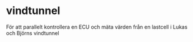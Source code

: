 # vindtunnel

För att parallelt kontrollera en ECU och mäta värden från en lastcell i Lukas och Björns vindtunnel 